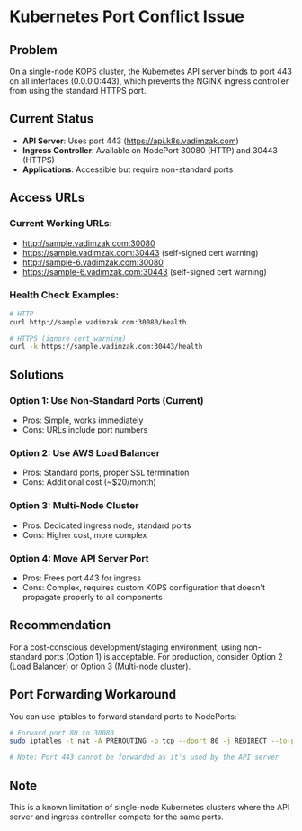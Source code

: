 # Kubernetes Port Conflict Issue

## Problem

On a single-node KOPS cluster, the Kubernetes API server binds to port 443 on all interfaces (0.0.0.0:443), which prevents the NGINX ingress controller from using the standard HTTPS port.

## Current Status

- **API Server**: Uses port 443 (https://api.k8s.vadimzak.com)
- **Ingress Controller**: Available on NodePort 30080 (HTTP) and 30443 (HTTPS)
- **Applications**: Accessible but require non-standard ports

## Access URLs

### Current Working URLs:
- http://sample.vadimzak.com:30080
- https://sample.vadimzak.com:30443 (self-signed cert warning)
- http://sample-6.vadimzak.com:30080
- https://sample-6.vadimzak.com:30443 (self-signed cert warning)

### Health Check Examples:
```bash
# HTTP
curl http://sample.vadimzak.com:30080/health

# HTTPS (ignore cert warning)
curl -k https://sample.vadimzak.com:30443/health
```

## Solutions

### Option 1: Use Non-Standard Ports (Current)
- Pros: Simple, works immediately
- Cons: URLs include port numbers

### Option 2: Use AWS Load Balancer
- Pros: Standard ports, proper SSL termination
- Cons: Additional cost (~$20/month)

### Option 3: Multi-Node Cluster
- Pros: Dedicated ingress node, standard ports
- Cons: Higher cost, more complex

### Option 4: Move API Server Port
- Pros: Frees port 443 for ingress
- Cons: Complex, requires custom KOPS configuration that doesn't propagate properly to all components

## Recommendation

For a cost-conscious development/staging environment, using non-standard ports (Option 1) is acceptable. For production, consider Option 2 (Load Balancer) or Option 3 (Multi-node cluster).

## Port Forwarding Workaround

You can use iptables to forward standard ports to NodePorts:
```bash
# Forward port 80 to 30080
sudo iptables -t nat -A PREROUTING -p tcp --dport 80 -j REDIRECT --to-port 30080

# Note: Port 443 cannot be forwarded as it's used by the API server
```

## Note

This is a known limitation of single-node Kubernetes clusters where the API server and ingress controller compete for the same ports.